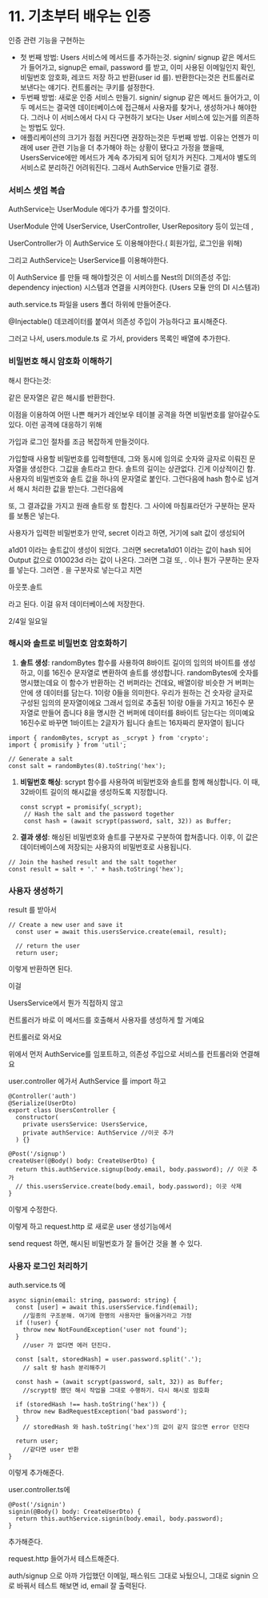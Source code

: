 # 11. 기초부터 배우는 인증

인증 관련 기능을 구현하는 

- 첫 번째 방법: Users 서비스에 메서드를 추가하는것.
signin/ signup 같은 메서드가 들어가고, signup은 email, password 를 받고, 이미 사용된 이메일인지 확인, 비밀번호 암호화, 레코드 저장 하고 반환(user id 를). 반환한다는것은 컨트롤러로 보낸다는 얘기다. 
컨트롤러는 쿠키를 설정한다.
- 두번째 방법: 새로운 인증 서비스 만들기. 
signin/ signup 같은 메서드 들어가고, 이 두 메서드는 결국엔 데이터베이스에 접근해서 사용자를 찾거나, 생성하거나 해야한다. 그러나 이 서비스에서 다시 다 구현하기 보다는 User 서비스에 있는거를 의존하는 방법도 있다.
- 애플리케이션의 크기가 점점 커진다면 권장하는것은 두번째 방법.
이유는 언젠가 미래에 user 관련 기능을 더 추가해야 하는 상황이 됐다고 가정을 했을때, UsersService에만 메서드가 계속 추가되게 되어 덩치가 커진다. 그제서야 별도의 서비스로 분리하긴 어려워진다. 그래서 AuthService 만들기로 결정.

### 서비스 셋업 복습

AuthService는 UserModule 에다가 추가를 할것이다. 

UserModule 안에 UserService, UserController, UserRepository 등이 있는데 , 

UserController가 이 AuthService 도 이용해야한다.( 회원가입, 로그인을 위해)

그리고 AuthService는 UserService를 이용해야한다. 

이 AuthService 를 만들 때 해야할것은 이 서비스를 Nest의 DI(의존성 주입: dependency injection) 시스템과 연결을 시켜야한다. (Users 모듈 안의 DI 시스템과)

auth.service.ts 파일을 users 폴더 하위에 만들어준다.

@Injectable() 데코레이터를 붙여서 의존성 주입이 가능하다고 표시해준다.

그러고 나서, users.module.ts 로 가서, providers 목록인 배열에 추가한다. 

### 비밀번호 해시 암호화 이해하기

해시 한다는것:

같은 문자열은 같은 해시를 반환한다.

이점을 이용하여 어떤 나쁜 해커가 레인보우 테이블 공격을 하면 비밀번호를 알아갈수도있다. 이런 공격에 대응하기 위해

가입과 로그인 절차를 조금 복잡하게 만들것이다.

가입할때 사용할 비밀번호를 입력할텐데, 그와 동시에 임의로 숫자와 글자로 이뤄진 문자열을 생성한다. 그값을 솔트라고 한다. 솔트의 길이는 상관없다. 긴게 이상적이긴 함.
사용자의 비밀번호와 솔트 값을 하나의 문자열로 붙인다. 그런다음에 hash 함수로 넘겨서 해시 처리한 값을 받는다. 그런다음에 

또, 그 결과값을 가지고 원래 솔트랑 또 합친다. 그 사이에 마침표라던가 구분하는 문자를 보통은 넣는다. 

사용자가 입력한 비밀번호가 만약, secret 이라고 하면, 거기에 salt 값이 생성되어

a1d01 이라는 솔트값이 생성이 되었다. 그러면 secreta1d01 이라는 값이 hash 되어 Output 값으로 010023d 라는 값이 나온다. 그러면 그걸 또, . 이나 뭔가 구분하는 문자를 넣는다. 그러면 . 을 구분자로 넣는다고 치면 

아웃풋.솔트 

라고 된다. 이걸 유저 데이터베이스에 저장한다. 

2/4일 일요일

### 해시와 솔트로 비밀번호 암호화하기

1. **솔트 생성**: randomBytes 함수를 사용하여 8바이트 길이의 임의의 바이트를 생성하고, 이를 16진수 문자열로 변환하여 솔트를 생성합니다.
randomBytes에 숫자를 명시했는데요 이 함수가 반환하는 건 버퍼라는 건데요, 배열이랑 비슷한 거 버퍼는 안에 생 데이터를 담는다. 1이랑 0들을 의미한다.  우리가 원하는 건 숫자랑 글자로 구성된 임의의 문자열이에요 그래서 임의로 추출된 1이랑 0들을 가지고 16진수 문자열로 만들어 줍니다 8을 명시한 건 버퍼에 데이터를 8바이트 담는다는 의미예요 16진수로 바꾸면 1바이트는 2글자가 됩니다 솔트는 16자짜리 문자열이 됩니다

```tsx
import { randomBytes, scrypt as _scrypt } from 'crypto';
import { promisify } from 'util';

// Generate a salt
const salt = randomBytes(8).toString('hex');
```

1. **비밀번호 해싱**: scrypt 함수를 사용하여 비밀번호와 솔트를 함께 해싱합니다. 이 때, 32바이트 길이의 해시값을 생성하도록 지정합니다.
    
    ```tsx
    const scrypt = promisify(_scrypt);
     // Hash the salt and the password together
     const hash = (await scrypt(password, salt, 32)) as Buffer;
    ```
    
2. **결과 생성**: 해싱된 비밀번호와 솔트를 구분자로 구분하여 합쳐줍니다. 이후, 이 값은 데이터베이스에 저장되는 사용자의 비밀번호로 사용됩니다.

```tsx
// Join the hashed result and the salt together
const result = salt + '.' + hash.toString('hex');
```

### 사용자 생성하기

result 를 받아서 

```tsx
// Create a new user and save it
  const user = await this.usersService.create(email, result);

  // return the user
  return user;
```

이렇게 반환하면 된다. 

이걸 

UsersService에서 뭔가 직접하지 않고

컨트롤러가 바로 이 메서드를 호출해서 사용자를 생성하게 할 거예요

컨트롤러로 와서요

위에서 먼저 AuthService를 임포트하고, 의존성 주입으로 서비스를 컨트롤러와 연결해요

user.controller 에가서 AuthService 를 import 하고

```tsx
@Controller('auth')
@Serialize(UserDto)
export class UsersController {
  constructor(
    private usersService: UsersService,
    private authService: AuthService //이곳 추가
  ) {}

@Post('/signup')
createUser(@Body() body: CreateUserDto) {
  return this.authService.signup(body.email, body.password); // 이곳 추가
  // this.usersService.create(body.email, body.password); 이곳 삭제
}
```

이렇게 수정한다. 

이렇게 하고 request.http 로  새로운 user 생성기능에서

send request 하면, 해시된 비밀번호가 잘 들어간 것을 볼 수 있다. 

### 사용자 로그인 처리하기

auth.service.ts 에

```tsx
async signin(email: string, password: string) {
  const [user] = await this.usersService.find(email);
	//일종의 구조분해. 여기에 한명의 사용자만 들어올거라고 가정
  if (!user) {
    throw new NotFoundException('user not found');
  }
	//user 가 없다면 에러 던진다.

  const [salt, storedHash] = user.password.split('.');
	// salt 랑 hash 분리해주기

  const hash = (await scrypt(password, salt, 32)) as Buffer;
	//scrypt랑 했던 해시 작업을 그대로 수행하기. 다시 해시로 암호화

  if (storedHash !== hash.toString('hex')) {
    throw new BadRequestException('bad password');
  }
	// storedHash 와 hash.toString('hex')의 값이 같지 않으면 error 던진다

  return user;
	//같다면 user 반환
}
```

이렇게 추가해준다.

user.controller.ts에

```tsx
@Post('/signin')
signin(@Body() body: CreateUserDto) {
  return this.authService.signin(body.email, body.password);
}
```

추가해준다.

request.http 들어가서 테스트해준다. 

auth/signup 으로 아까 가입했던 이메일, 패스워드 그대로 놔뒀으니, 그대로 signin 으로 바꿔서 테스트 해보면 id, email 잘 출력된다.